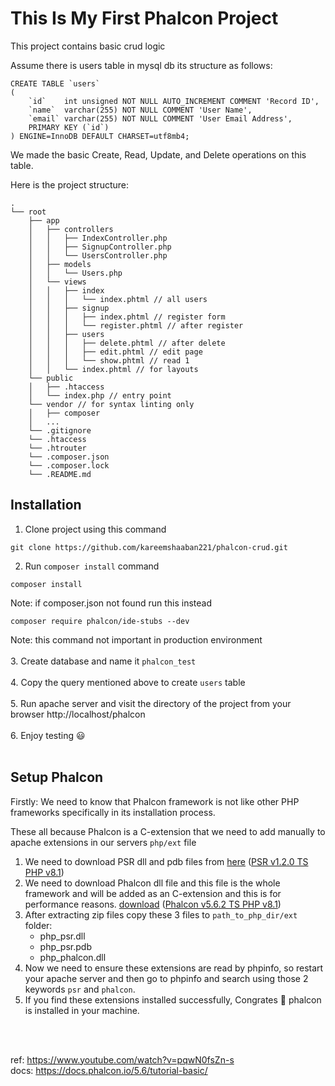 # This Is My First Phalcon Project
This project contains basic crud logic

Assume there is users table in mysql db its structure as follows:
```
CREATE TABLE `users`
(
    `id`    int unsigned NOT NULL AUTO_INCREMENT COMMENT 'Record ID',
    `name`  varchar(255) NOT NULL COMMENT 'User Name',
    `email` varchar(255) NOT NULL COMMENT 'User Email Address',
    PRIMARY KEY (`id`)
) ENGINE=InnoDB DEFAULT CHARSET=utf8mb4;
```

We made the basic Create, Read, Update, and Delete operations on this table.

Here is the project structure:
```
.
└── root
    ├── app
    │   ├── controllers
    │   │   ├── IndexController.php
    │   │   ├── SignupController.php
    │   │   └── UsersController.php
    │   ├── models
    │   │   └── Users.php
    │   └── views
    │   │   ├── index
    │   │   │   └── index.phtml // all users
    │   │   ├── signup
    │   │   │   ├── index.phtml // register form
    │   │   │   └── register.phtml // after register
    │   │   ├── users
    │   │   │   ├── delete.phtml // after delete
    │   │   │   ├── edit.phtml // edit page
    │   │   │   └── show.phtml // read 1
    │   │   └── index.phtml // for layouts
    └── public
    │   ├── .htaccess
    │   └── index.php // entry point
    └── vendor // for syntax linting only
    │   ├── composer
    │   ...
    └── .gitignore
    └── .htaccess
    └── .htrouter
    └── .composer.json
    └── .composer.lock
    └── .README.md
```

## Installation
1. Clone project using this command
```
git clone https://github.com/kareemshaaban221/phalcon-crud.git
```
2. Run ```composer install``` command
```
composer install
```
Note: if composer.json not found run this instead
```
composer require phalcon/ide-stubs --dev
```
Note: this command not important in production environment<br><br>
3. Create database and name it `phalcon_test`<br><br>
4. Copy the query mentioned above to create `users` table<br><br>
5. Run apache server and visit the directory of the project from your browser http://localhost/phalcon<br><br>
6. Enjoy testing 😃<br><br>

## Setup Phalcon
Firstly: We need to know that Phalcon framework is not like other PHP frameworks specifically in its installation process.

These all because Phalcon is a C-extension that we need to add manually to apache extensions in our servers `php/ext` file

1. We need to download PSR dll and pdb files from <a href="https://pecl.php.net/package/psr" target="_blank">here</a> (<a href="https://downloads.php.net/~windows/pecl/releases/psr/1.2.0/php_psr-1.2.0-8.1-ts-vs16-x64.zip" target="_blank">PSR v1.2.0 TS PHP v8.1</a>)
2. We need to download Phalcon dll file and this file is the whole framework and will be added as an C-extension and this is for performance reasons. <a href="https://github.com/phalcon/cphalcon/releases/tag/v5.6.2" target="_blank">download</a> (<a href="https://github.com/phalcon/cphalcon/releases/download/v5.6.2/php_phalcon-php8.1-ts-windows-vs16-x64.zip" target="_blank">Phalcon v5.6.2 TS PHP v8.1</a>)
3. After extracting zip files copy these 3 files to `path_to_php_dir/ext` folder:
    - php_psr.dll
    - php_psr.pdb
    - php_phalcon.dll
4. Now we need to ensure these extensions are read by phpinfo, so restart your apache server and then go to phpinfo and search using those 2 keywords `psr` and `phalcon`.
5. If you find these extensions installed successfully, Congrates 🎉 phalcon is installed in your machine.

<br><br>

ref: https://www.youtube.com/watch?v=pqwN0fsZn-s
<br>
docs: https://docs.phalcon.io/5.6/tutorial-basic/
